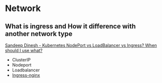 # Network

## What is ingress and How it difference with another network type

[
Sandeep Dinesh - Kubernetes NodePort vs LoadBalancer vs Ingress? When should I use what?](https://medium.com/google-cloud/kubernetes-nodeport-vs-loadbalancer-vs-ingress-when-should-i-use-what-922f010849e0)

- ClusterIP
- Nodeport
- Loadbalancer
- [Ingress-nginx](Ingress-nginx)
